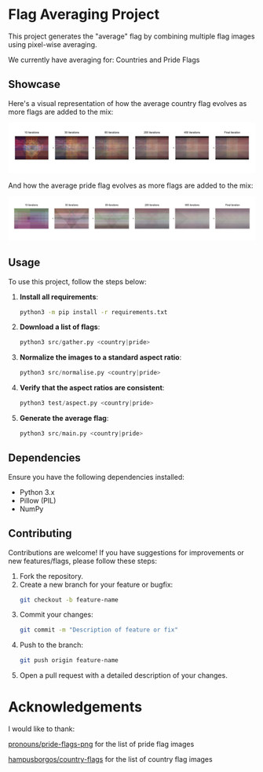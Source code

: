 # Flag Averaging Project
This project generates the "average" flag by combining multiple flag images using pixel-wise averaging.

We currently have averaging for: Countries and Pride Flags

## Showcase
Here's a visual representation of how the average country flag evolves as more flags are added to the mix:

![Evolution of Average Country Flag](images/country_flag_evolution.jpg)

And how the average pride flag evolves as more flags are added to the mix:

![Evolution of Average Pride Flag](images/pride_flag_evolution.jpg)

## Usage
To use this project, follow the steps below:

1. **Install all requirements**:
    ```sh
    python3 -m pip install -r requirements.txt
    ```

1. **Download a list of flags**:
    ```python
    python3 src/gather.py <country|pride>
    ```

2. **Normalize the images to a standard aspect ratio**:
    ```python
    python3 src/normalise.py <country|pride>
    ```

3. **Verify that the aspect ratios are consistent**:
    ```python
    python3 test/aspect.py <country|pride>
    ```

4. **Generate the average flag**:
    ```python
    python3 src/main.py <country|pride>
    ```

## Dependencies
Ensure you have the following dependencies installed:

- Python 3.x
- Pillow (PIL)
- NumPy

## Contributing
Contributions are welcome! If you have suggestions for improvements or new features/flags, please follow these steps:

1) Fork the repository.
2) Create a new branch for your feature or bugfix:
    ```sh
    git checkout -b feature-name
    ```
3) Commit your changes:
    ```sh
    git commit -m "Description of feature or fix"
    ```
4) Push to the branch:
    ```sh
    git push origin feature-name
    ```
5) Open a pull request with a detailed description of your changes.

# Acknowledgements
I would like to thank:

[pronouns/pride-flags-png](https://github.com/pronouns/pride-flags-png) for the list of pride flag images

[hampusborgos/country-flags](https://github.com/hampusborgos/country-flags) for the list of country flag images